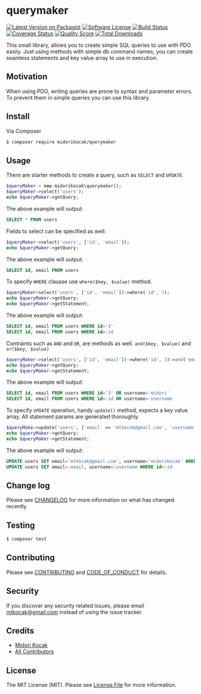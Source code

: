 # querymaker

[![Latest Version on Packagist][ico-version]][link-packagist]
[![Software License][ico-license]](LICENSE.md)
[![Build Status][ico-travis]][link-travis]
[![Coverage Status][ico-scrutinizer]][link-scrutinizer]
[![Quality Score][ico-code-quality]][link-code-quality]
[![Total Downloads][ico-downloads]][link-downloads]


This small library, allows you to create simple SQL queries to use with PDO easily. Just using methods with simple db command names, you can create seamless statements and key value array to use in execution.

## Motivation

When using PDO, writing queries are prone to syntax and parameter errors. To prevent them in simple queries you can use this library. 

## Install

Via Composer

``` bash
$ composer require midorikocak/querymaker
```

## Usage

There are starter methods to create a query, such as `SELECT` and `UPDATE`. 


``` php
$queryMaker = new midorikocak\querymaker();
$queryMaker->select('users');
echo $queryMaker->getQuery;
```

The above example will output:

``` sql
SELECT * FROM users
```

Fields to select can be specified as well:

``` php
$queryMaker->select('users', ['id', 'email']);
echo $queryMaker->getQuery;
```

The above example will output:

``` sql
SELECT id, email FROM users
```

To specify `WHERE` clauase use  `where($key, $value)` method.

``` php
$queryMaker>select('users', ['id', 'email'])->where('id', 3);
echo $queryMaker->getQuery;
echo $queryMaker->getStatement;
```

The above example will output:

``` sql
SELECT id, email FROM users WHERE id='3'
SELECT id, email FROM users WHERE id=:id
```

Contraints such as `AND` and `OR`, are methods as well. `and($key, $value)` and `or($key, $value)`

``` php
$queryMaker->select('users', ['id', 'email'])->where('id', 3)->and('email', 'mtkocak@gmail.com')->or('username', 'midori');
echo $queryMaker->getQuery;
echo $queryMaker->getStatement;
```

The above example will output:

``` sql
SELECT id, email FROM users WHERE id='3' OR username='midori'
SELECT id, email FROM users WHERE id=:id OR username=:username
```

To specify `UPDATE` operation, handy `update()` method, expects a key value array. All statement params are generated thoroughly. 

``` php
$queryMake->update('users', ['email' => 'mtkocak@gmail.com', 'username' => 'midorikocak'])->where('id', 3);
echo $queryMaker->getQuery;
echo $queryMaker->getStatement;
```

The above example will output:

``` sql
UPDATE users SET email='mtkocak@gmail.com', username='midorikocak' WHERE id='3'
UPDATE users SET email=:email, username=:username WHERE id=:id
```


## Change log

Please see [CHANGELOG](CHANGELOG.md) for more information on what has changed recently.

## Testing

``` bash
$ composer test
```

## Contributing

Please see [CONTRIBUTING](CONTRIBUTING.md) and [CODE_OF_CONDUCT](CODE_OF_CONDUCT.md) for details.

## Security

If you discover any security related issues, please email mtkocak@gmail.com instead of using the issue tracker.

## Credits

- [Midori Kocak][link-author]
- [All Contributors][link-contributors]

## License

The MIT License (MIT). Please see [License File](LICENSE.md) for more information.

[ico-version]: https://img.shields.io/packagist/v/midorikocak/querymaker.svg?style=flat-square
[ico-license]: https://img.shields.io/badge/license-MIT-brightgreen.svg?style=flat-square
[ico-travis]: https://img.shields.io/travis/midorikocak/querymaker/master.svg?style=flat-square
[ico-scrutinizer]: https://img.shields.io/scrutinizer/coverage/g/midorikocak/querymaker.svg?style=flat-square
[ico-code-quality]: https://img.shields.io/scrutinizer/g/midorikocak/querymaker.svg?style=flat-square
[ico-downloads]: https://img.shields.io/packagist/dt/midorikocak/querymaker.svg?style=flat-square

[link-packagist]: https://packagist.org/packages/midorikocak/querymaker
[link-travis]: https://travis-ci.org/midorikocak/querymaker
[link-scrutinizer]: https://scrutinizer-ci.com/g/midorikocak/querymaker/code-structure
[link-code-quality]: https://scrutinizer-ci.com/g/midorikocak/querymaker
[link-downloads]: https://packagist.org/packages/midorikocak/querymaker
[link-author]: https://github.com/midorikocak
[link-contributors]: ../../contributors

